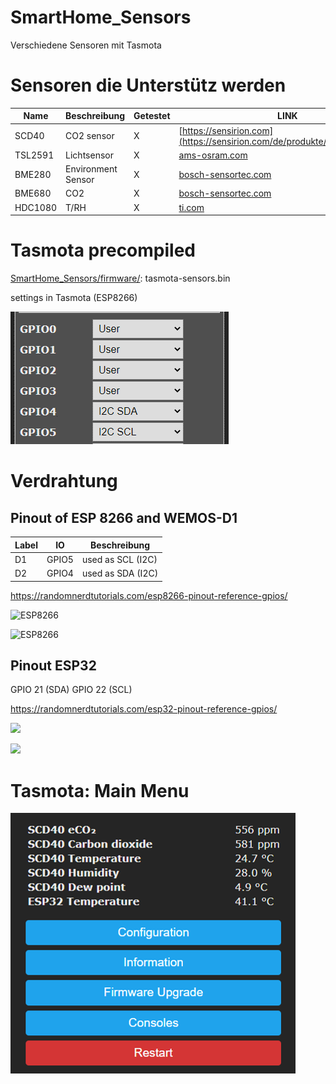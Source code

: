 # SmartHome_Sensors
Verschiedene Sensoren mit Tasmota

# Sensoren die Unterstütz werden
| Name    | Beschreibung        | Getestet| LINK                                                                      |
|---------|---------------------|---------|---------------------------------------------------------------------------|
| SCD40   | CO2 sensor          |    X    | [https://sensirion.com](https://sensirion.com/de/produkte/katalog/SCD40/) |
| TSL2591 | Lichtsensor         |    X    | [ams-osram.com](https://ams-osram.com/products/sensors/ambient-light-color-spectral-sensors/ams-tsl25911-ambient-light-sensor) |
| BME280  | Environment Sensor  |    X    | [bosch-sensortec.com](https://www.bosch-sensortec.com) |
| BME680  | CO2                 |    X    | [bosch-sensortec.com](https://www.bosch-sensortec.com) |
| HDC1080 | T/RH                |    X    | [ti.com](https://www.ti.com/product/HDC1080) |

# Tasmota precompiled

[SmartHome_Sensors/firmware/](SmartHome_Sensors/firmware/): tasmota-sensors.bin

settings in Tasmota (ESP8266)

![](pict/Tasmota_GPIO_Settings.png)

# Verdrahtung



## Pinout of ESP 8266 and WEMOS-D1

| Label | IO    | Beschreibung      |
|-------|-------|-------------------|
| D1	  | GPIO5 | used as SCL (I2C) |
| D2	  | GPIO4 | used as SDA (I2C) |

https://randomnerdtutorials.com/esp8266-pinout-reference-gpios/

![ESP8266](https://i0.wp.com/randomnerdtutorials.com/wp-content/uploads/2019/05/ESP8266-ESP-12E-chip-pinout-gpio-pin.png?quality=100&strip=all&ssl=1)

![ESP8266](https://i0.wp.com/randomnerdtutorials.com/wp-content/uploads/2019/05/ESP8266-WeMos-D1-Mini-pinout-gpio-pin.png?quality=100&strip=all&ssl=1)

## Pinout ESP32

GPIO 21 (SDA)
GPIO 22 (SCL)

https://randomnerdtutorials.com/esp32-pinout-reference-gpios/

![](https://i0.wp.com/randomnerdtutorials.com/wp-content/uploads/2018/08/esp32-pinout-chip-ESP-WROOM-32.png?quality=100&strip=all&ssl=1)

![](https://i0.wp.com/randomnerdtutorials.com/wp-content/uploads/2018/08/ESP32-DOIT-DEVKIT-V1-Board-Pinout-36-GPIOs-updated.jpg?quality=100&strip=all&ssl=1)

# Tasmota: Main Menu

![Main Menu - SCD 40](pict/SCD40_tasmota_main_page.png "Main Menu - SCD 40")

